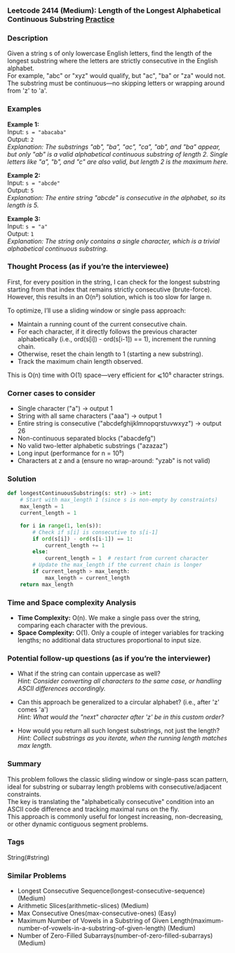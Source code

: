 ### Leetcode 2414 (Medium): Length of the Longest Alphabetical Continuous Substring [Practice](https://leetcode.com/problems/length-of-the-longest-alphabetical-continuous-substring)

### Description  
Given a string s of only lowercase English letters, find the length of the longest substring where the letters are strictly consecutive in the English alphabet.  
For example, "abc" or "xyz" would qualify, but "ac", "ba" or "za" would not. The substring must be continuous—no skipping letters or wrapping around from 'z' to 'a'.

### Examples  

**Example 1:**  
Input: `s = "abacaba"`  
Output: `2`  
*Explanation: The substrings "ab", "ba", "ac", "ca", "ab", and "ba" appear, but only "ab" is a valid alphabetical continuous substring of length 2. Single letters like "a", "b", and "c" are also valid, but length 2 is the maximum here.*

**Example 2:**  
Input: `s = "abcde"`  
Output: `5`  
*Explanation: The entire string "abcde" is consecutive in the alphabet, so its length is 5.*

**Example 3:**  
Input: `s = "a"`  
Output: `1`  
*Explanation: The string only contains a single character, which is a trivial alphabetical continuous substring.*

### Thought Process (as if you’re the interviewee)  
First, for every position in the string, I can check for the longest substring starting from that index that remains strictly consecutive (brute-force). However, this results in an O(n²) solution, which is too slow for large n.

To optimize, I’ll use a sliding window or single pass approach:
- Maintain a running count of the current consecutive chain.
- For each character, if it directly follows the previous character alphabetically (i.e., ord(s[i]) - ord(s[i-1]) == 1), increment the running chain.
- Otherwise, reset the chain length to 1 (starting a new substring).
- Track the maximum chain length observed.

This is O(n) time with O(1) space—very efficient for ⩽10⁵ character strings.

### Corner cases to consider  
- Single character ("a") → output 1  
- String with all same characters ("aaa") → output 1  
- Entire string is consecutive ("abcdefghijklmnopqrstuvwxyz") → output 26  
- Non-continuous separated blocks ("abacdefg")  
- No valid two-letter alphabetic substrings ("azazaz")  
- Long input (performance for n = 10⁵)  
- Characters at z and a (ensure no wrap-around: "yzab" is not valid)

### Solution

```python
def longestContinuousSubstring(s: str) -> int:
    # Start with max_length 1 (since s is non-empty by constraints)
    max_length = 1
    current_length = 1

    for i in range(1, len(s)):
        # Check if s[i] is consecutive to s[i-1]
        if ord(s[i]) - ord(s[i-1]) == 1:
            current_length += 1
        else:
            current_length = 1  # restart from current character
        # Update the max_length if the current chain is longer
        if current_length > max_length:
            max_length = current_length
    return max_length
```

### Time and Space complexity Analysis  

- **Time Complexity:** O(n). We make a single pass over the string, comparing each character with the previous.
- **Space Complexity:** O(1). Only a couple of integer variables for tracking lengths; no additional data structures proportional to input size.

### Potential follow-up questions (as if you’re the interviewer)  

- What if the string can contain uppercase as well?  
  *Hint: Consider converting all characters to the same case, or handling ASCII differences accordingly.*

- Can this approach be generalized to a circular alphabet? (i.e., after 'z' comes 'a')  
  *Hint: What would the "next" character after 'z' be in this custom order?*

- How would you return all such longest substrings, not just the length?  
  *Hint: Collect substrings as you iterate, when the running length matches max length.*

### Summary
This problem follows the classic sliding window or single-pass scan pattern, ideal for substring or subarray length problems with consecutive/adjacent constraints.  
The key is translating the "alphabetically consecutive" condition into an ASCII code difference and tracking maximal runs on the fly.  
This approach is commonly useful for longest increasing, non-decreasing, or other dynamic contiguous segment problems.

### Tags
String(#string)

### Similar Problems
- Longest Consecutive Sequence(longest-consecutive-sequence) (Medium)
- Arithmetic Slices(arithmetic-slices) (Medium)
- Max Consecutive Ones(max-consecutive-ones) (Easy)
- Maximum Number of Vowels in a Substring of Given Length(maximum-number-of-vowels-in-a-substring-of-given-length) (Medium)
- Number of Zero-Filled Subarrays(number-of-zero-filled-subarrays) (Medium)